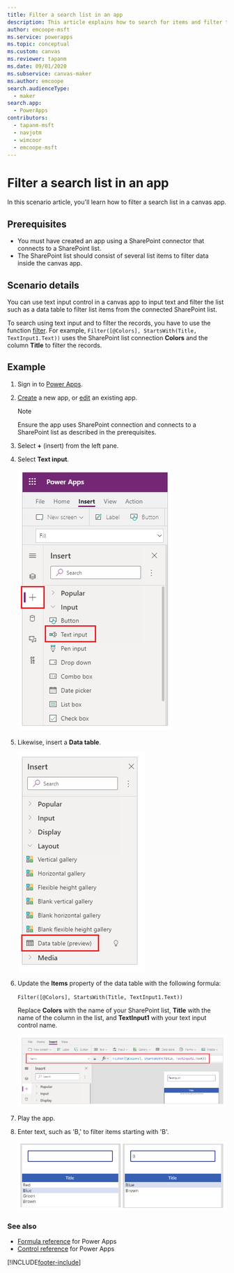 ```yaml
---
title: Filter a search list in an app
description: This article explains how to search for items and filter the list in your app when sourcing data from a SharePoint list.
author: emcoope-msft
ms.service: powerapps
ms.topic: conceptual
ms.custom: canvas
ms.reviewer: tapanm
ms.date: 09/01/2020
ms.subservice: canvas-maker
ms.author: emcoope
search.audienceType: 
  - maker
search.app: 
  - PowerApps
contributors:
  - tapanm-msft
  - navjotm
  - wimcoor
  - emcoope-msft
---
```

# Filter a search list in an app

In this scenario article, you'll learn how to filter a search list in a canvas app.

## Prerequisites

- You must have created an app using a SharePoint connector that connects to a SharePoint list.
- The SharePoint list should consist of several list items to filter data inside the canvas app.

## Scenario details

You can use text input control in a canvas app to input text and filter the list such as a data table to filter list items from the connected SharePoint list.

To search using text input and to filter the records, you have to use the function [filter](../functions/function-filter-lookup.md). For example, `Filter([@Colors], StartsWith(Title, TextInput1.Text))` uses the SharePoint list connection **Colors** and the column **Title** to filter the records.

## Example

1. Sign in to [Power Apps](https://make.powerapps.com).

1. [Create](../app-from-sharepoint.md) a new app, or [edit](../edit-app.md) an existing app.

    > [!NOTE]
    > Ensure the app uses SharePoint connection and connects to a SharePoint list as described in the prerequisites.

1. Select **+** (insert) from the left pane.

1. Select **Text input**.

    ![Insert text input.](./media/scenarios-filter-search-list/insert-text-input.png "Insert text input")

1. Likewise, insert a **Data table**.

    ![Insert data table.](./media/scenarios-filter-search-list/insert-data-table.png "Insert data table")

1. Update the **Items** property of the data table with the following formula:

    `Filter([@Colors], StartsWith(Title, TextInput1.Text))`

    Replace **Colors** with the name of your SharePoint list, **Title** with the name of the column in the list, and **TextInput1** with your text input control name.

    ![Filter formula.](./media/scenarios-filter-search-list/filter-formula.png "Filter formula")

1. Play the app.

1. Enter text, such as 'B,' to filter items starting with 'B'.

    ![Colors with filtered for 'B'.](./media/scenarios-filter-search-list/colors.png "Colors with filtered for 'B'")

### See also

- [Formula reference](../formula-reference.md) for Power Apps
- [Control reference](../reference-properties.md) for Power Apps


[!INCLUDE[footer-include](../../../includes/footer-banner.md)]